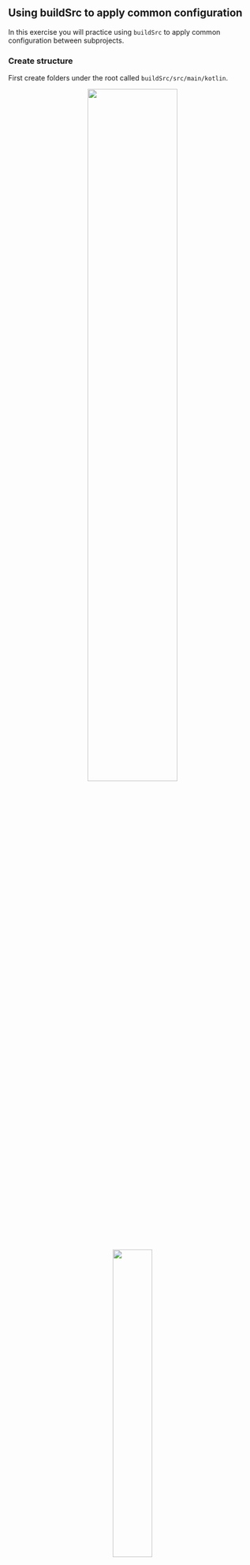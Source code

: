 ## Using buildSrc to apply common configuration

In this exercise you will practice using `buildSrc` to apply common
configuration between subprojects.

### Create structure

First create folders under the root called `buildSrc/src/main/kotlin`.

<p align="center">
<img width="60%" height="60%" src="https://user-images.githubusercontent.com/120980/174331968-59facec1-85c9-43f9-bc04-0f5347cdd262.png">
</p>

<p align="center">
<img width="40%" height="40%" src="https://user-images.githubusercontent.com/120980/174332015-5e999f62-ec44-44f2-948c-f376f3c7cf20.png">
</p>

Then create the file `buildSrc/build.gradle.kts` and add the following in it:
* Apply the `kotlin-dsl` plugin
* Add a `repositories` section and add `gradlePluginPortal()` to it

The contents should now be:

```kotlin
plugins {
    `kotlin-dsl`
}

repositories {
    gradlePluginPortal()
}
```

### Migrate rootproject common configuration

Now you can create files for common configuration under `buildSrc/src/main/kotlin`.
Look at the rootproject `build.gradle.kts`. Migrate the common configuration defined
there to `buildSrc`.

*Hint*: You want to create 2 files, one for test coverage and the other for
publishing configuration. You can call them `test-coverage-convention.gradle.kts`
and `publishing-convention.gradle.kts`.

*Hint*: Don't forget to apply the convention plugins to the subprojects.

After you are done, you can delete the rootproject `build.gradle.kts`.
Execute `./gradlew :app:run` to ensure there are no issues.

If you get stuck you can refer to the [solution](solution/).

### Migrate other common configuration

Notice that for the 3 subprojects named `subproject1`, `subproject2` and `subproject3`
there is a lot of common configuration. Move these to a common configuration file
as well. You can call it `base-java-convention.gradle.kts`.

Execute `./gradlew :app:run` to ensure there are no issues.

If you get stuck you can refer to the [solution](solution/).

